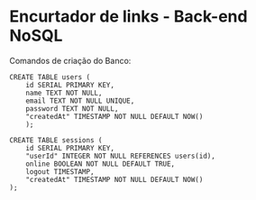 # Encurtador de links - Back-end NoSQL

Comandos de criação do Banco:

```
CREATE TABLE users (
    id SERIAL PRIMARY KEY,
    name TEXT NOT NULL,
    email TEXT NOT NULL UNIQUE,
    password TEXT NOT NULL,
    "createdAt" TIMESTAMP NOT NULL DEFAULT NOW()
    );
```

```
CREATE TABLE sessions (
	id SERIAL PRIMARY KEY,
	"userId" INTEGER NOT NULL REFERENCES users(id),
	online BOOLEAN NOT NULL DEFAULT TRUE,
	logout TIMESTAMP,
	"createdAt" TIMESTAMP NOT NULL DEFAULT NOW()
);
```
